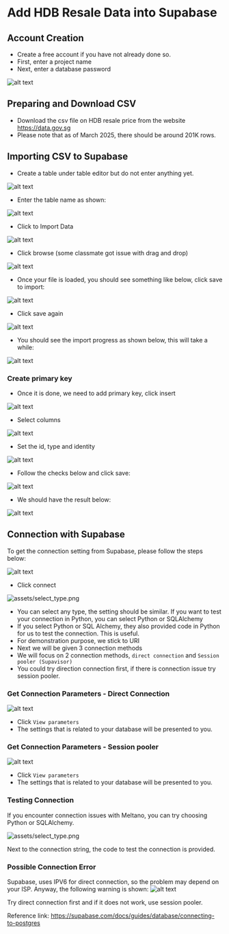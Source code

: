 # Add HDB Resale Data into Supabase

## Account Creation
- Create a free account if you have not already done so.
- First, enter a project name
- Next, enter a database password

![alt text](assets/create_db.png)


## Preparing and Download CSV
- Download the csv file on HDB resale price from the website https://data.gov.sg
- Please note that as of March 2025, there should be around 201K rows.

## Importing CSV to Supabase
- Create a table under table editor but do not enter anything yet.

![alt text](assets/new_table.png)

- Enter the table name as shown:

![alt text](assets/table_name.png)

- Click to Import Data

![alt text](assets/import_data.png)

- Click browse (some classmate got issue with drag and drop)

![alt text](assets/browse.png)

- Once your file is loaded, you should see something like below, click save to import:

![alt text](assets/save_to_import.png)

- Click save again

![alt text](assets/save.png)

- You should see the import progress as shown below, this will take a while:

![alt text](assets/import_progress.png)

### Create primary key
- Once it is done, we need to add primary key, click insert

![alt text](assets/click_insert.png)

- Select columns

![alt text](assets/columns.png)

- Set the id, type and identity

![alt text](assets/id_type.png)

- Follow the checks below and click save:

![alt text](assets/save_add_id.png)

- We should have the result below:

![alt text](assets/result.png)



## Connection with Supabase
To get the connection setting from Supabase, please follow the steps below:

![alt text](assets/connect.png)
- Click connect

![assets/select_type.png](assets/select_type.png)
- You can select any type, the setting should be similar. If you want to test your connection in Python, you can select Python or SQLAlchemy
- If you select Python or SQL Alchemy, they also provided code in Python for us to test the connection. This is useful.
- For demonstration purpose, we stick to URI
- Next we will be given 3 connection methods
- We will focus on 2 connection methods, `direct connection` and `Session pooler (Supavisor)`
- You could try direction connection first, if there is connection issue try session pooler.

### Get Connection Parameters - Direct Connection
![alt text](assets/direct_connection.png)
- Click `View parameters`
- The settings that is related to your database will be presented to you.

### Get Connection Parameters - Session pooler
![alt text](assets/pooler.png)
- Click `View parameters`
- The settings that is related to your database will be presented to you.

### Testing Connection
If you encounter connection issues with Meltano, you can try choosing Python or SQLAlchemy.

![assets/select_type.png](assets/select_type.png)

Next to the connection string, the code to test the connection is provided.

### Possible Connection Error
Supabase, uses IPV6 for direct connection, so the problem may depend on your ISP. Anyway, the following warning is shown:
![alt text](assets/connect_warning.png)

Try direct connection first and if it does not work, use session pooler.

Reference link: https://supabase.com/docs/guides/database/connecting-to-postgres
